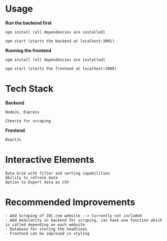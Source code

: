 # Usage

**Run the backend first**

    npm install (all dependencies are installed)

    npm start (starts the backend at localhost:3001)

**Running the frontend**

    npm install (all dependencies are installed)

    npm start (starts the frontend at localhost:3000)


# Tech Stack

**Backend**
  
    NodeJs, Express

    Cheerio for scraping

**Frontend**

    ReactJs
    
    
# Interactive Elements

    Data Grid with filter and sorting capabilities
    Ability to refresh data
    Option to Export data as CSV

# Recommended Improvements
  
    - Add Scraping of JOC.com website --> Currently not included
    - Add modularity in backend for scraping, can have one function which is called depending on each website
    - Database for storing the headlines
    - Frontend can be improved in styling
